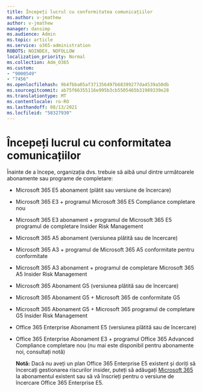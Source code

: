 ```yaml
---
title: Începeți lucrul cu conformitatea comunicațiilor
ms.author: v-jmathew
author: v-jmathew
manager: dansimp
ms.audience: Admin
ms.topic: article
ms.service: o365-administration
ROBOTS: NOINDEX, NOFOLLOW
localization_priority: Normal
ms.collection: Adm_O365
ms.custom:
- "9000549"
- "7456"
ms.openlocfilehash: 9b4fbba05af371356497b68399277da4539a50db
ms.sourcegitcommit: ab75f66355116e995b3cb5505465b31989339e28
ms.translationtype: MT
ms.contentlocale: ro-RO
ms.lasthandoff: 08/13/2021
ms.locfileid: "58327930"
---
```

# <a name="get-started-with-communication-compliance"></a>Începeți lucrul cu conformitatea comunicațiilor

Înainte de a începe, organizația dvs. trebuie să aibă unul dintre următoarele abonamente sau programe de completare:

* Microsoft 365 E5 abonament (plătit sau versiune de încercare)
* Microsoft 365 E3 + programul Microsoft 365 E5 Compliance completare nou
* Microsoft 365 E3 abonament + programul de Microsoft 365 E5 programul de completare Insider Risk Management
* Microsoft 365 A5 abonament (versiunea plătită sau de încercare)
* Microsoft 365 A3 + programul de Microsoft 365 A5 conformitate pentru conformitate
* Microsoft 365 A3 abonament + programul de completare Microsoft 365 A5 Insider Risk Management
* Microsoft 365 Abonament G5 (versiunea plătită sau de încercare)
* Microsoft 365 Abonament G5 + Microsoft 365 de conformitate G5
* Microsoft 365 Abonament G5 + Microsoft 365 programul de completare G5 Insider Risk Management
* Office 365 Enterprise Abonament E5 (versiunea plătită sau de încercare)
* Office 365 Enterprise Abonament E3 + programul Office 365 Advanced Compliance completare nou (nu mai este disponibil pentru abonamente noi, consultați notă)

    **Notă:** Dacă nu aveți un plan Office 365 Enterprise E5 existent și doriți să încercați gestionarea riscurilor insider, puteți să adăugați [Microsoft 365](https://go.microsoft.com/fwlink/?linkid=2130508) la abonamentul existent sau să vă înscrieți pentru o versiune de încercare Office 365 Enterprise E5.
